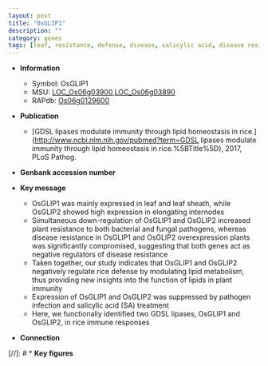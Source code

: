 ```yaml
---
layout: post
title: "OsGLIP1"
description: ""
category: genes
tags: [leaf, resistance, defense, disease, salicylic acid, disease resistance, immunity, immune response, pathogen]
---
```


* **Information**  
    + Symbol: OsGLIP1  
    + MSU: [LOC_Os06g03900](http://rice.uga.edu/cgi-bin/ORF_infopage.cgi?orf=LOC_Os06g03900),[LOC_Os06g03890](http://rice.uga.edu/cgi-bin/ORF_infopage.cgi?orf=LOC_Os06g03890)  
    + RAPdb: [Os06g0129600](https://rapdb.dna.affrc.go.jp/locus/?name=Os06g0129600)  

* **Publication**  
    + [GDSL lipases modulate immunity through lipid homeostasis in rice.](http://www.ncbi.nlm.nih.gov/pubmed?term=GDSL lipases modulate immunity through lipid homeostasis in rice.%5BTitle%5D), 2017, PLoS Pathog.

* **Genbank accession number**  

* **Key message**  
    + OsGLIP1 was mainly expressed in leaf and leaf sheath, while OsGLIP2 showed high expression in elongating internodes
    + Simultaneous down-regulation of OsGLIP1 and OsGLIP2 increased plant resistance to both bacterial and fungal pathogens, whereas disease resistance in OsGLIP1 and OsGLIP2 overexpression plants was significantly compromised, suggesting that both genes act as negative regulators of disease resistance
    + Taken together, our study indicates that OsGLIP1 and OsGLIP2 negatively regulate rice defense by modulating lipid metabolism, thus providing new insights into the function of lipids in plant immunity
    + Expression of OsGLIP1 and OsGLIP2 was suppressed by pathogen infection and salicylic acid (SA) treatment
    + Here, we functionally identified two GDSL lipases, OsGLIP1 and OsGLIP2, in rice immune responses

* **Connection**  

[//]: # * **Key figures**  


